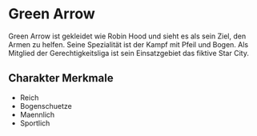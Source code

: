 # Green Arrow
Green Arrow ist gekleidet wie Robin Hood und sieht es als sein Ziel, den Armen zu helfen. Seine Spezialität ist der Kampf mit Pfeil und Bogen. Als Mitglied der Gerechtigkeitsliga ist sein Einsatzgebiet das fiktive Star City. 

## Charakter Merkmale
* Reich
* Bogenschuetze
* Maennlich
* Sportlich
